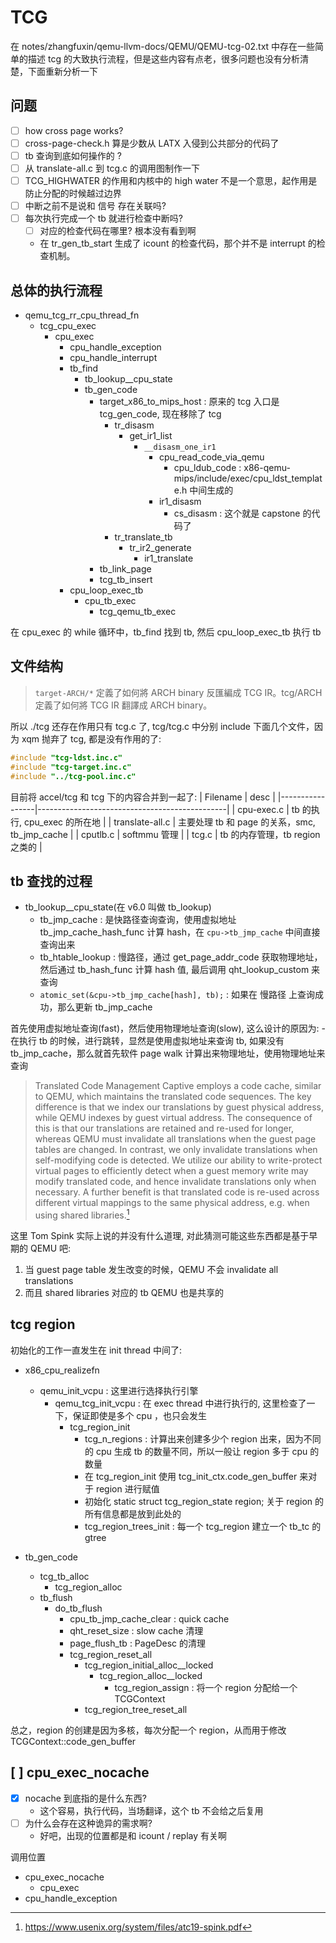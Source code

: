 # TCG
在 notes/zhangfuxin/qemu-llvm-docs/QEMU/QEMU-tcg-02.txt 中存在一些简单的描述 tcg
的大致执行流程，但是这些内容有点老，很多问题也没有分析清楚，下面重新分析一下

## 问题
- [ ] how cross page works?
- [ ] cross-page-check.h 算是少数从 LATX 入侵到公共部分的代码了
- [ ] tb 查询到底如何操作的 ?
- [ ] 从 translate-all.c 到 tcg.c 的调用图制作一下
- [ ] TCG_HIGHWATER 的作用和内核中的 high water 不是一个意思，起作用是防止分配的时候越过边界
- [ ] 中断之前不是说和 信号 存在关联吗?
- [ ] 每次执行完成一个 tb 就进行检查中断吗?
    - [ ] 对应的检查代码在哪里? 根本没有看到啊
    - 在 tr_gen_tb_start 生成了 icount 的检查代码，那个并不是 interrupt 的检查机制。

## 总体的执行流程

- qemu_tcg_rr_cpu_thread_fn
  - tcg_cpu_exec
    - cpu_exec
      - cpu_handle_exception
      - cpu_handle_interrupt
      - tb_find
        - tb_lookup__cpu_state
        - tb_gen_code
          - target_x86_to_mips_host : 原来的 tcg 入口是 tcg_gen_code, 现在移除了 tcg
            - tr_disasm
              - get_ir1_list
                - `__disasm_one_ir1`
                  - cpu_read_code_via_qemu
                    - cpu_ldub_code : x86-qemu-mips/include/exec/cpu_ldst_template.h 中间生成的
                  - ir1_disasm
                    - cs_disasm : 这个就是 capstone 的代码了
            - tr_translate_tb
              - tr_ir2_generate
                - ir1_translate
          - tb_link_page
          - tcg_tb_insert
      - cpu_loop_exec_tb
        - cpu_tb_exec
          - tcg_qemu_tb_exec

在 cpu_exec 的 while 循环中，tb_find 找到 tb, 然后 cpu_loop_exec_tb 执行 tb

## 文件结构
> `target-ARCH/*` 定義了如何將 ARCH binary 反匯編成 TCG IR。tcg/ARCH 定義了如何將 TCG IR 翻譯成 ARCH binary。

所以 ./tcg 还存在作用只有 tcg.c 了,
tcg/tcg.c 中分别 include 下面几个文件，因为 xqm 抛弃了 tcg, 都是没有作用的了:
```c
#include "tcg-ldst.inc.c"
#include "tcg-target.inc.c"
#include "../tcg-pool.inc.c"
```

目前将 accel/tcg 和 tcg 下的内容合并到一起了:
| Filename        | desc                                          |
|-----------------|-----------------------------------------------|
| cpu-exec.c      | tb 的执行, cpu_exec 的所在地                  |
| translate-all.c | 主要处理 tb 和 page 的关系，smc, tb_jmp_cache |
| cputlb.c        | softmmu 管理                                  |
| tcg.c           | tb 的内存管理，tb region 之类的               |

## tb 查找的过程
- tb_lookup__cpu_state(在 v6.0 叫做 tb_lookup)
  - tb_jmp_cache : 是快路径查询查询，使用虚拟地址 tb_jmp_cache_hash_func 计算 hash，在 `cpu->tb_jmp_cache` 中间直接查询出来
  - tb_htable_lookup : 慢路径，通过 get_page_addr_code 获取物理地址，然后通过 tb_hash_func 计算 hash 值, 最后调用 qht_lookup_custom 来查询
  - `atomic_set(&cpu->tb_jmp_cache[hash], tb);` : 如果在 慢路径 上查询成功，那么更新 tb_jmp_cache

首先使用虚拟地址查询(fast)，然后使用物理地址查询(slow), 这么设计的原因为:
    - 在执行 tb 的时候，进行跳转，显然是使用虚拟地址来查询 tb, 如果没有 tb_jmp_cache，那么就首先软件 page walk 计算出来物理地址，使用物理地址来查询

> Translated Code Management Captive employs a code cache, similar to QEMU, which maintains the translated code sequences. The key difference is that we index our translations by guest physical address, while QEMU indexes by guest virtual address. The consequence of this is that our translations are retained and re-used for longer, whereas QEMU must invalidate all translations when the guest page tables are changed. In contrast, we only invalidate translations when self-modifying code is detected. We utilize our ability to write-protect virtual pages to efficiently detect when a guest memory write may modify translated code, and hence invalidate translations only when necessary. A further benefit is that translated code is re-used across different virtual mappings to the same physical address, e.g. when using shared libraries.[^3]

这里 Tom Spink 实际上说的并没有什么道理, 对此猜测可能这些东西都是基于早期的 QEMU 吧:
1. 当 guest page table 发生改变的时候，QEMU 不会 invalidate all translations
2. 而且 shared libraries 对应的 tb QEMU 也是共享的

## tcg region
初始化的工作一直发生在 init thread 中间了:

- x86_cpu_realizefn
  - qemu_init_vcpu : 这里进行选择执行引擎
    - qemu_tcg_init_vcpu : 在 exec thread 中进行执行的, 这里检查了一下，保证即使是多个 cpu ，也只会发生
      - tcg_region_init
          - tcg_n_regions : 计算出来创建多少个 region 出来，因为不同的 cpu 生成 tb 的数量不同，所以一般让 region 多于 cpu 的数量
          - 在 tcg_region_init 使用 tcg_init_ctx.code_gen_buffer 来对于 region 进行赋值
          - 初始化 static struct tcg_region_state region; 关于 region 的所有信息都是放到此处的
          - tcg_region_trees_init : 每一个 tcg_region 建立一个 tb_tc 的 gtree

- tb_gen_code
    - tcg_tb_alloc
      - tcg_region_alloc
    - tb_flush
      - do_tb_flush
        - cpu_tb_jmp_cache_clear : quick cache
        - qht_reset_size : slow cache 清理
        - page_flush_tb : PageDesc 的清理
        - tcg_region_reset_all
            - tcg_region_initial_alloc__locked
              - tcg_region_alloc__locked
                - tcg_region_assign : 将一个 region 分配给一个 TCGContext
            - tcg_region_tree_reset_all

总之，region 的创建是因为多核，每次分配一个 region，从而用于修改 TCGContext::code_gen_buffer

## [ ] cpu_exec_nocache
- [x] nocache 到底指的是什么东西?
    - 这个容易，执行代码，当场翻译，这个 tb 不会给之后复用
- [ ] 为什么会存在这种诡异的需求啊?
    - 好吧，出现的位置都是和 icount / replay 有关啊

调用位置
- cpu_exec_nocache
  - cpu_exec
- cpu_handle_exception

[^1]: https://wiki.qemu.org/Documentation/TCG/frontend-ops
[^2]: https://github.com/S2E/libtcg
[^3]: https://www.usenix.org/system/files/atc19-spink.pdf
